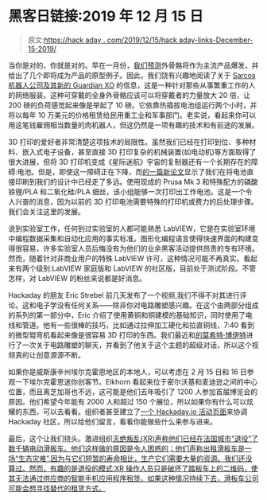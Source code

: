 # 黑客日链接:2019 年 12 月 15 日

> 原文:[https://hack aday . com/2019/12/15/hack aday-links-December-15-2019/](https://hackaday.com/2019/12/15/hackaday-links-december-15-2019/)

当你是对的，你就是对的。早在一月份，[我们预测](https://hackaday.com/2019/01/28/the-cyborgs-among-us-exoskeletons-go-mainstream/)外骨骼将作为主流产品爆发，并给出了几个即将成为产品的原型例子。因此，我们饶有兴趣地阅读了关于 [Sarcos 机器人公司及其新的 Guardian XO](https://spectrum.ieee.org/automaton/robotics/industrial-robots/sarcos-guardian-xo-powered-exoskeleton) 的信息，这是一种针对那些从事繁重工作的人的网络服装。这种可穿戴的全身外骨骼应该可以将穿戴者的力量放大 20 倍，让 200 磅的负荷感觉起来像是举起了 10 磅。它依靠热插拔电池组运行两个小时，并将以每年 10 万美元的价格租赁给民用重工业和军事部门。老实说，看起来你可以用这笔钱雇佣相当数量的肉机器人，但这仍然是一项有趣的技术和有前途的发展。

3D 打印的爱好者非常清楚这项技术的局限性。虽然我们已经在打印到位、多种材料、嵌入式电子设备，甚至直接 3D 打印复杂的机械装置(如电动机)等方面取得了很大进展，但将 3D 打印机变成《星际迷航》宇宙的复制器还有一个长期存在的障碍:电池。但是，即使这一障碍正在下降，而[的一篇新论文](https://www.nature.com/articles/s41598-019-54518-y?fbclid=IwAR3IniQwzDr19aqeNE_CxtcVFmx7UBzwlmm1EbOvcV6mGCO1n4itHoEqdcY)显示了我们在将电池直接印刷到我们的设计中已经走了多远。使用现成的 Prusa Mk 3 和特殊配方的磷酸铁锂/PLA 和二氧化硅/PLA 细丝，该小组能够一次打印出工作电池。这是一个令人兴奋的消息，因为以前的 3D 打印电池需要特殊的打印机或费力的后处理步骤。我们会关注这里的发展。

说到实验室工作，任何到过实验室的人都可能熟悉 LabVIEW，它是在实验室环境中编程数据采集和自动化应用的事实标准。图形化编程语言使得快速界面的构建变得很容易，许多实验室人员后悔没有为他们的业余黑客活动提供昂贵的专有环境。然而，随着针对非商业用户的特殊 LabVIEW 许可，这种情况可能不再真实。看起来有两个级别:LabVIEW 家庭版和 LabVIEW 的社区版，目前处于测试阶段。不管怎样，对 LabVIEW 的粉丝来说都是好消息。

Hackaday 的朋友 Eric Strebel 前几天发布了一个视频,我们不得不对其进行评论。这和电子学没有任何关系——除非你对电路雕塑感兴趣。在这个由两部分组成的系列的第一部分中，Eric 介绍了使用黄铜和铜建模的基础知识，同时使用了电线和管道。他有一些很棒的技巧，比如通过拉伸加工硬化和拉直铜线，7:40 看到的微型辊弯机看起来像是很容易 3D 打印的东西。我们最近和[的莫希特·博伊特](https://hackaday.io/event/167692-circuit-sculpture-hack-chat)进行了一次关于电路雕塑的聊天，并看到了他关于这个主题的超级对话，所以这个视频真的让创意源源不断。

如果你是威斯康辛州埃尔克霍恩地区的本地人，可以考虑在 2 月 15 日和 16 日参观一下埃尔克霍恩迷你创客节。Elkhorn 看起来位于密尔沃基和麦迪逊之间的中心位置，而且离芝加哥也不远，这可能是他们去年吸引了 1200 人参加首届博览会的原因。他们希望今年能有 2000 人和超过 150 个展位，所以如果你有什么可以炫耀的东西，可以去看看。组织者甚至建立了[一个 Hackaday.io 活动页面](https://hackaday.io/event/168906-elkhorn-mini-maker-faire)来协调 Hackaday 社区，所以给他们留言，看看你能做些什么来参与进来。

最后，这个让我们挠头。激进组织[灭绝叛乱(XR)声称他们已经在法国城市“退役”了数千辆电动滑板车。他们这样做的原因是令人困惑的；他们声称出租滑板车是一场“生态灾难”,因为与它们短暂的寿命相比，生产它们需要大量的资源。我们还没算过。然而，有趣的是退役的模式:XR 操作人员只是破坏了踏板车上的二维码，使其无法通过供应商的智能手机应用程序租赁。如果这种情况持续下去，滑板车公司可能会想寻找替代的租赁方式。](https://www.tellerreport.com/news/2019-12-05---extinction-rebellion-claims-the-sabotage-of-3-600-scooters-%22scabs%22-.SkUlUw3LTH.html)